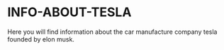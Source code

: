 # INFO-ABOUT-TESLA
Here you will find information about the car manufacture company tesla founded by elon musk.
